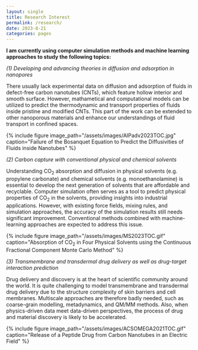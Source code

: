 ```yaml
---
layout: single
title: Research Interest
permalink: /research/
date: 2023-8-21
categories: pages
---
```

**I am currently using computer simulation methods and machine learning approaches to study the following topics:**

*(1) Developing and advancing theories in diffusion and adsorption in nanopores*

There usually lack experimental data on diffusion and adsorption of fluids in defect-free carbon nanotubes (CNTs), which feature hollow interior and smooth surface. However, mathametical and computational models can be utilized to predict the thermodynamic and transport properties of fluids inside pristine and modified CNTs. This part of the work can be extended to other nanoporous materials and enhance our understandings of fluid transport in confined spaces.

{% include figure image_path="/assets/images/AIPadv2023TOC.jpg" caption="Failure of the Bosanquet Equation to Predict the Diffusivities of Fluids inside Nanotubes" %}

*(2) Carbon capture with conventional physical and chemical solvents*

Understanding CO<sub>2</sub> absorption and diffusion in physical solvents (e.g. propylene carbonate) and chemical solvents (e.g. monoethanolamine) is essential to develop the next generation of solvents that are affordable and recyclable. Computer simulation often serves as a tool to predict physical properties of CO<sub>2</sub> in the solvents, providing insights into industrial applications. However, with existing force fields, mixing rules, and simulation approaches, the accuracy of the simulation results still needs significant improvement. Conventional methods combined with machine-learning approaches are expected to address this issue.

{% include figure image_path="/assets/images/MS2023TOC.gif" caption="Absorption of CO<sub>2</sub> in Four Physical Solvents using the Continuous Fractional Component Monte Carlo Method" %}

*(3) Transmembrane and transdermal drug delivery as well as drug-target interaction prediction*

Drug delivery and discovery is at the heart of scientific community around the world. It is quite challenging to model transmembrane and transdermal drug delivery due to the structure complexity of skin barriers and cell membranes. Multiscale approaches are therefore badly needed, such as coarse-grain modelling, metadynamics, and QM/MM methods. Also, when physics-driven data meet data-driven perspectives, the process of drug and material discovery is likely to be accelerated.

{% include figure image_path="/assets/images/ACSOMEGA2021TOC.gif" caption="Release of a Peptide Drug from Carbon Nanotubes in an Electric Field" %}
